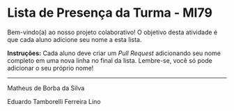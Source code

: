 # Lista de Presença da Turma - MI79

Bem-vindo(a) ao nosso projeto colaborativo! O objetivo desta atividade é que cada aluno adicione seu nome a esta lista.

**Instruções:** Cada aluno deve criar um *Pull Request* adicionando seu nome completo em uma nova linha no final da lista. Lembre-se, você só pode adicionar o seu próprio nome!

---
Matheus de Borba da Silva

Eduardo Tamborelli Ferreira Lino
